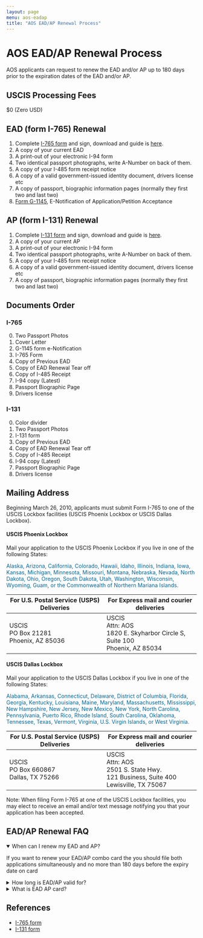```yaml
---
layout: page
menu: aos-eadap
title: "AOS EAD/AP Renewal Process"
---
```


# AOS EAD/AP Renewal Process
AOS applicants can request to renew the EAD and/or AP up to 180 days prior to the expiration dates of the EAD and/or AP.

## USCIS Processing Fees
$0 (Zero USD)

## EAD (form I-765) Renewal
1. Complete [I-765 form](https://www.uscis.gov/sites/default/files/document/forms/i-765.pdf) and sign, download and guide is [here](/kb/aos-eadap/form-I-765-renewal-guide/). 
2. A copy of your current EAD
3. A print-out of your electronic I-94 form
4. Two identical passport photographs, write A-Number on back of them. 
5. A copy of your I-485 form receipt notice
6. A copy of a valid government-issued identity document, drivers license etc
7. A copy of passport, biographic information pages (normally they first two and last two) 
8. [Form G-1145](https://www.uscis.gov/g-1145), E-Notification of Application/Petition Acceptance

## AP (form I-131) Renewal
1. Complete [I-131 form](https://www.uscis.gov/sites/default/files/document/forms/i-131.pdf) and sign, download and guide is [here](/kb/aos-eadap/form-I-131-renewal-guide/). 
2. A copy of your current AP
3. A print-out of your electronic I-94 form
4. Two identical passport photographs, write A-Number on back of them. 
5. A copy of your I-485 form receipt notice
6. A copy of a valid government-issued identity document, drivers license etc
7. A copy of passport, biographic information pages (normally they first two and last two) 


## Documents Order
### I-765
0. Two Passport Photos
1. Cover Letter
2. G-1145 form e-Notification
3. I-765 Form
4. Copy of Previous EAD
5. Copy of EAD Renewal Tear off
6. Copy of I-485 Receipt
7. I-94 copy (Latest)
8. Passport Biographic Page
9. Drivers license

### I-131
0. Color divider
1. Two Passport Photos
2. I-131 form
3. Copy of Previous EAD
4. Copy of EAD Renewal Tear off
5. Copy of I-485 Receipt
6. I-94 copy (Latest)
7. Passport Biographic Page
8. Drivers license


## Mailing Address
Beginning March 26, 2010, applicants must submit Form I-765 to one of the USCIS Lockbox facilities (USCIS Phoenix Lockbox or USCIS Dallas Lockbox).

#### USCIS Phoenix Lockbox

Mail your application to the USCIS Phoenix Lockbox if you live in one of the following States: 
<p style="color:#006699">Alaska, Arizona, California, Colorado, Hawaii, Idaho, Illinois, Indiana, Iowa, Kansas, Michigan, Minnesota, Missouri, Montana, Nebraska, Nevada, North Dakota, Ohio, Oregon, South Dakota, Utah, Washington, Wisconsin, Wyoming, Guam, or the Commonwealth of Northern Mariana Islands.</p>

<table class="styled-table1">
    <thead>
        <tr>
            <th scope="col">For U.S. Postal Service (USPS) Deliveries</th>
            <th scope="col">For Express mail and courier deliveries</th>
        </tr>
    </thead>
    <tbody>
        <tr>
            <td scope="row" data-label="for USPS">USCIS<br>PO Box 21281<br>Phoenix, AZ 85036</td>
            <td data-label="For FedEx/UPS etc">USCIS<br>Attn:  AOS<br>1820 E. Skyharbor Circle S, <br>Suite 100<br>Phoenix, AZ 85034</td>
        </tr>
    </tbody>
</table>


#### USCIS Dallas Lockbox

Mail your application to the USCIS Dallas Lockbox if you live in one of the following States: 
<p style="color:#006699">Alabama, Arkansas, Connecticut, Delaware, District of Columbia, Florida, Georgia, Kentucky, Louisiana, Maine, Maryland, Massachusetts, Mississippi, New Hampshire, New Jersey, New Mexico, New York, North Carolina, Pennsylvania, Puerto Rico, Rhode Island, South Carolina, Oklahoma, Tennessee, Texas, Vermont, Virginia, U.S. Virgin Islands, or West Virginia.</p>

<table class="styled-table1">
    <thead>
        <tr>
            <th scope="col">For U.S. Postal Service (USPS) Deliveries</th>
            <th scope="col">For Express mail and courier deliveries</th>
        </tr>
    </thead>
    <tbody>
        <tr>
            <td scope="row" data-label="for USPS">USCIS<br>PO Box 660867<br>Dallas, TX 75266</td>
            <td data-label="For FedEx/UPS etc">USCIS<br>Attn: AOS<br>2501 S. State Hwy.<br>121 Business, Suite 400<br>Lewisville, TX 75067</td>
        </tr>
    </tbody>
</table>

Note: When filing Form I-765 at one of the USCIS Lockbox facilities, you may elect to receive an email and/or text message notifying you that your application has been accepted.

## EAD/AP Renewal FAQ

<details open>
<summary>When can I renew my EAD and AP?</summary>
<p>If you want to renew your EAD/AP combo card the you should file both applications simultaneously and no more than 180 days before the expiry date on card</p>
</details>

<details>
<summary>How long is EAD/AP valid for?</summary>
<p>Now·a·days card is valid for 2 year but previously it was 1 year.</p>
</details>

<details>
<summary>What is EAD AP card?</summary>
<p>EAD/AP is a combo card issued by USCIS. It combines an Employment Authorization Document (also known as a work permit or EAD) with Advance Parole permission (allowing you to travel and return to the U.S. without abandoning your green card application-in-progress.)</p>
</details>

## References
- [I-765 form](https://www.uscis.gov/sites/default/files/document/forms/i-765.pdf)
- [I-131 form](https://www.uscis.gov/sites/default/files/document/forms/i-131.pdf)

